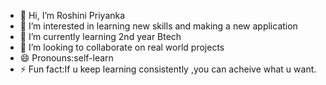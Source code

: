 - 👋 Hi, I’m Roshini Priyanka 
- 👀 I’m interested in  learning new skills and making a new application
- 🌱 I’m currently learning 2nd year Btech
- 💞️ I’m looking to collaborate on real world projects
- 😄 Pronouns:self-learn
- ⚡ Fun fact:If u keep learning consistently ,you can acheive what u want.

<!---
Roshini04-Student/Roshini04-Student is a ✨ special ✨ repository because its `README.md` (this file) appears on your GitHub profile.
You can click the Preview link to take a look at your changes.
--->
